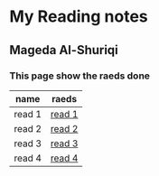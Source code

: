 # My Reading notes
## Mageda Al-Shuriqi
### This page show the raeds done 

name | raeds
-----|-------
read 1| [read 1](https://magedashuriqi.github.io/reading-notes/editors)
read 2 | [read 2](https://magedashuriqi.github.io/reading-notes/growth)
read 3 | [read 3](https://magedashuriqi.github.io/reading-notes/git)
read 4 | [read 4](https://magedashuriqi.github.io/reading-notes/Read4)
